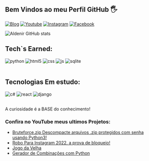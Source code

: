 ## Bem Vindos ao meu Perfil GitHub 🖐️

[![Blog](https://img.shields.io/badge/LinkedIn-0077B5?style=for-the-badge&logo=linkedin&logoColor=white)](https://www.linkedin.com/in/aldenir-luiz-0137911ba/)
[![Youtube](https://img.shields.io/badge/YouTube-FF0000?style=for-the-badge&logo=youtube&logoColor=white)](https://www.youtube.com/channel/UC99N4jVJ2UssK9JwM3dMy3Q)
[![Instagram](https://img.shields.io/badge/Instagram-E4405F?style=for-the-badge&logo=instagram&logoColor=white)](https://www.instagram.com/aldenir.7.pryce/)
[![Facebook](https://img.shields.io/badge/Facebook-1877F2?style=for-the-badge&logo=facebook&logoColor=white)](https://www.facebook.com/aldenir.luiz.395)

![Aldenir GitHub stats](https://github-readme-stats.vercel.app/api?username=AldenirLuiz&show_icons=true&theme=dark&count_private=true)

## Tech`s Earned:

<div style="display: inline_block">
  <img align="center" alt="python" src="https://img.shields.io/badge/Python-3776AB?style=for-the-badge&logo=python&logoColor=white" />
  <img align="center" alt="html5" src="https://img.shields.io/badge/HTML5-E34F26?style=for-the-badge&logo=html5&logoColor=white" />
  <img align="center" alt="css" src="https://img.shields.io/badge/CSS3-1572B6?style=for-the-badge&logo=css3&logoColor=white" />
  <img align="center" alt="js" src="https://img.shields.io/badge/JavaScript-F7DF1E?style=for-the-badge&logo=javascript&logoColor=black" />
  <img align="center" alt="sqlite" src="https://img.shields.io/badge/SQLite-07405E?style=for-the-badge&logo=sqlite&logoColor=white" />
  
</div><br/>

## Tecnologias Em estudo:
<div style="display: inline_block">
    <img align="center" alt="c#" src="https://img.shields.io/badge/C%23-239120?style=for-the-badge&logo=c-sharp&logoColor=white" />
    <img align="center" alt="react" src="https://img.shields.io/badge/React-20232A?style=for-the-badge&logo=react&logoColor=61DAFB" />
    <img align="center" alt="django" src="https://img.shields.io/badge/Django-092E20?style=for-the-badge&logo=django&logoColor=white" />
</div><br/>

A curiosidade é a BASE do conhecimento!

### Confira no YouTube meus ultimos Projetos:
- [Bruteforce.zip Descompacte arquivos .zip protegidos com senha usando Python3!](https://www.youtube.com/watch?v=Dfw-JomCdaE)<br/>
- [Robo Para Instagram 2022. a prova de bloqueio!](https://www.youtube.com/watch?v=KVaiaPBv5uY)<br/>
- [Jogo da Velha](https://www.youtube.com/watch?v=6PY0udRIBWc)<br/>
- [Gerador de Combinações com Python](https://www.youtube.com/watch?v=UT3cbaOjoM4)<br/>
